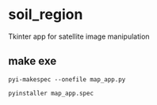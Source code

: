 # soil_region
Tkinter app for satellite image manipulation

## make exe
```pyi-makespec --onefile map_app.py```

```pyinstaller map_app.spec```
